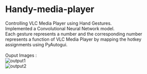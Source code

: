 # Handy-media-player
Controlling VLC Media Player using Hand Gestures.<br>
Implemented a Convolutional Neural Network model.<br>
Each gesture represents a number and the corresponding number represents a function of VLC Media Player by mapping the hotkey assignments using PyAutogui.<br><br>
Ouput Images : <br>
![output1](https://user-images.githubusercontent.com/66857942/110825913-8f061300-82ba-11eb-86fe-941c8137b334.PNG)<br>
![output2](https://user-images.githubusercontent.com/66857942/110826794-734f3c80-82bb-11eb-8abd-ef4a0dcc2a11.PNG)<br>



